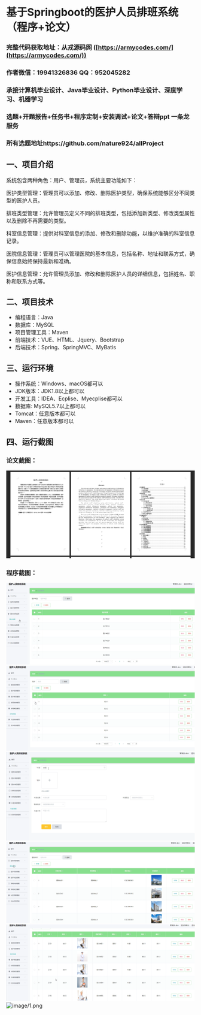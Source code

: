 基于Springboot的医护人员排班系统（程序+论文）
=
### 完整代码获取地址：从戎源码网 ([https://armycodes.com/](https://armycodes.com/))
### 作者微信：19941326836  QQ：952045282 
### 承接计算机毕业设计、Java毕业设计、Python毕业设计、深度学习、机器学习
### 选题+开题报告+任务书+程序定制+安装调试+论文+答辩ppt 一条龙服务
### 所有选题地址https://github.com/nature924/allProject

一、项目介绍
---
系统包含两种角色：用户、管理员，系统主要功能如下：

医护类型管理：管理员可以添加、修改、删除医护类型，确保系统能够区分不同类型的医护人员。

排班类型管理：允许管理员定义不同的排班类型，包括添加新类型、修改类型属性以及删除不再需要的类型。

科室信息管理：提供对科室信息的添加、修改和删除功能，以维护准确的科室信息记录。

医院信息管理：管理员可以管理医院的基本信息，包括名称、地址和联系方式，确保信息始终保持最新和准确。

医护信息管理：允许管理员添加、修改和删除医护人员的详细信息，包括姓名、职称和联系方式等。






二、项目技术
---
- 编程语言：Java
- 数据库：MySQL
- 项目管理工具：Maven
- 前端技术：VUE、HTML、Jquery、Bootstrap
- 后端技术：Spring、SpringMVC、MyBatis

三、运行环境
---
- 操作系统：Windows、macOS都可以
- JDK版本：JDK1.8以上都可以
- 开发工具：IDEA、Ecplise、Myecplise都可以
- 数据库: MySQL5.7以上都可以
- Tomcat：任意版本都可以
- Maven：任意版本都可以

四、运行截图
---
### 论文截图：
![image/1.png](limage/1.png)

### 程序截图：
![image/1.png](image/1.png)
![image/1.png](image/2.png)
![image/1.png](image/3.png)
![image/1.png](image/4.png)
![image/1.png](image/5.png)
![image/1.png](image/6.png)



